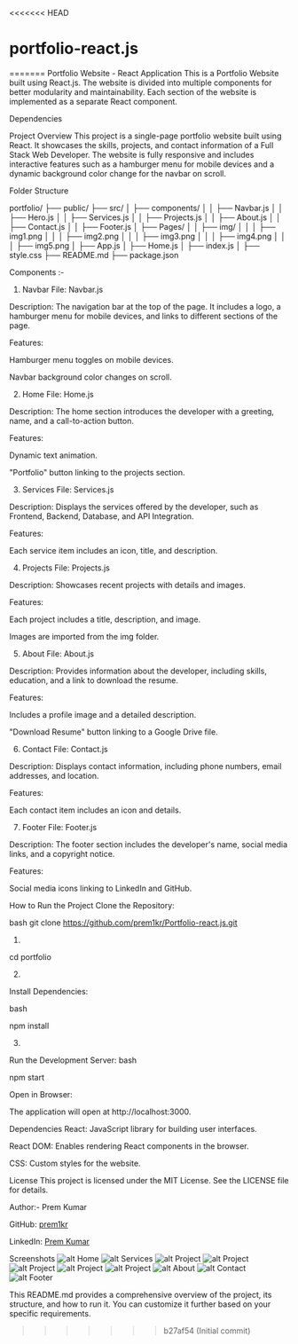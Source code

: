 <<<<<<< HEAD
# portfolio-react.js
=======
Portfolio Website - React Application
This is a Portfolio Website built using React.js. The website is divided into multiple components for better modularity and maintainability. Each section of the website is implemented as a separate React component.

Dependencies

Project Overview
This project is a single-page portfolio website built using React. It showcases the skills, projects, and contact information of a Full Stack Web Developer. The website is fully responsive and includes interactive features such as a hamburger menu for mobile devices and a dynamic background color change for the navbar on scroll.

Folder Structure

portfolio/
├── public/
├── src/
│   ├── components/
│   │   ├── Navbar.js
│   │   ├── Hero.js
│   │   ├── Services.js
│   │   ├── Projects.js
│   │   ├── About.js
│   │   ├── Contact.js
│   │   ├── Footer.js
│   ├── Pages/
│   │   ├── img/
│   │   │   ├── img1.png
│   │   │   ├── img2.png
│   │   │   ├── img3.png
│   │   │   ├── img4.png
│   │   │   ├── img5.png
│   ├── App.js
│   ├── Home.js
│   ├── index.js
│   ├── style.css
├── README.md
├── package.json



Components :- 

1. Navbar
File: Navbar.js

Description: The navigation bar at the top of the page. It includes a logo, a hamburger menu for mobile devices, and links to different sections of the page.

Features:

Hamburger menu toggles on mobile devices.

Navbar background color changes on scroll.

2. Home
File: Home.js

Description: The home section introduces the developer with a greeting, name, and a call-to-action button.

Features:

Dynamic text animation.

"Portfolio" button linking to the projects section.

3. Services
File: Services.js

Description: Displays the services offered by the developer, such as Frontend, Backend, Database, and API Integration.

Features:

Each service item includes an icon, title, and description.

4. Projects
File: Projects.js

Description: Showcases recent projects with details and images.

Features:

Each project includes a title, description, and image.

Images are imported from the img folder.

5. About
File: About.js

Description: Provides information about the developer, including skills, education, and a link to download the resume.

Features:

Includes a profile image and a detailed description.

"Download Resume" button linking to a Google Drive file.

6. Contact
File: Contact.js

Description: Displays contact information, including phone numbers, email addresses, and location.

Features:

Each contact item includes an icon and details.

7. Footer
File: Footer.js

Description: The footer section includes the developer's name, social media links, and a copyright notice.

Features:

Social media icons linking to LinkedIn and GitHub.

How to Run the Project
Clone the Repository:

bash
git clone https://github.com/prem1kr/Portfolio-react.js.git

1.

cd portfolio

2.

Install Dependencies:

bash

npm install

3.
Run the Development Server:
bash

npm start

Open in Browser:

The application will open at http://localhost:3000.

Dependencies
React: JavaScript library for building user interfaces.

React DOM: Enables rendering React components in the browser.

CSS: Custom styles for the website.

License
This project is licensed under the MIT License. See the LICENSE file for details.

Author:- 
Prem Kumar

GitHub: [prem1kr](https://github.com/prem1kr)

LinkedIn: [Prem Kumar](https://www.linkedin.com/in/prem-kumar-3b38b1290/)

Screenshots
![alt Home](<Screenshot 2025-03-21 222302.png>)
![alt Services](<Screenshot 2025-03-21 222321.png>)
![alt Project](<Screenshot 2025-03-21 224333.png>)
![alt Project](<Screenshot 2025-03-21 224346.png>)
![alt Project](<Screenshot 2025-03-21 224358.png>)
![alt Project](<Screenshot 2025-03-21 224407.png>)
![alt Project](<Screenshot 2025-03-21 224419.png>)
![alt About](<Screenshot 2025-03-21 222431.png>)
![alt Contact](<Screenshot 2025-03-21 222440.png>)
![alt Footer](<Screenshot 2025-03-21 222457.png>)


This README.md provides a comprehensive overview of the project, its structure, and how to run it. You can customize it further based on your specific requirements.

>>>>>>> b27af54 (Initial commit)
